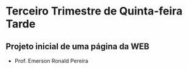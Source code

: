 # Terceiro Trimestre de Quinta-feira Tarde
## Projeto inicial de uma página da WEB
- Prof. Emerson Ronald Pereira
